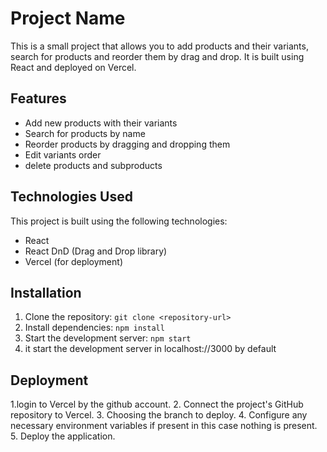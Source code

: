 # Project Name

This is a small project that allows you to add products and their variants, search for products and reorder them by drag and drop. It is built using React and deployed on Vercel.

## Features

- Add new products with their variants
- Search for products by name
- Reorder products by dragging and dropping them
- Edit variants order
- delete products and subproducts

## Technologies Used

This project is built using the following technologies:

- React
- React DnD (Drag and Drop library)
- Vercel (for deployment)

## Installation

1. Clone the repository: `git clone <repository-url>`
2. Install dependencies: `npm install`
3. Start the development server: `npm start`
4. it start the development server in localhost://3000 by default

## Deployment

1.login to Vercel by the github account. 
2. Connect the project's  GitHub repository to Vercel.
3. Choosing  the branch  to deploy.
4. Configure any necessary environment variables if present in this case nothing is present.
5. Deploy the application.

